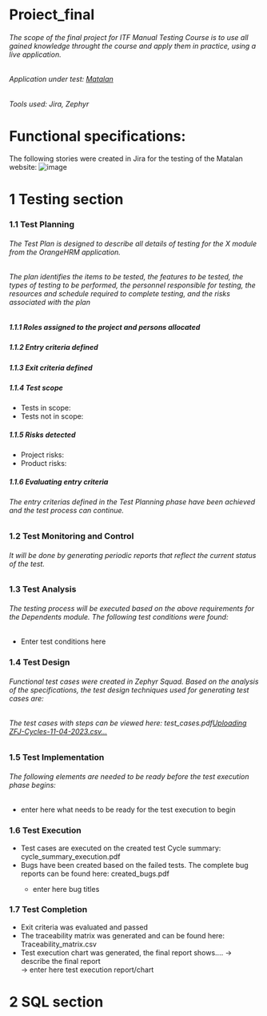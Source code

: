 # Proiect_final
###### The scope of the final project for ITF Manual Testing Course is to use all gained knowledge throught the course and apply them in practice, using a live application.
###### Application under test: [Matalan](https://www.matalan.co.uk/)

###### Tools used: Jira, Zephyr

# Functional specifications:
The following stories were created in Jira for the testing of the Matalan website:
![image](https://github.com/LenutaMartinescu/Proiect_final/assets/142446728/3b8824cf-4da1-40c9-bb6a-1a6b8669b09a)

# 1 Testing section
### 1.1 Test Planning
###### The Test Plan is designed to describe all details of testing for the X module from the OrangeHRM application.
###### The plan identifies the items to be tested, the features to be tested, the types of testing to be performed, the personnel responsible for testing, the resources and schedule required to complete testing, and the risks associated with the plan
##### **<o1> 1.1.1 Roles assigned to the project and persons allocated**
##### **1.1.2 Entry criteria defined**
##### **1.1.3 Exit criteria defined**
##### **1.1.4 Test scope**  
 <ul>
  <li>Tests in scope:</li>
  <li>Tests not in scope:</li>
 </ul>

##### **1.1.5 Risks detected**
<ul>
 <li>Project risks:</li>
  <li>Product risks:</li>
</ul>
  
##### **1.1.6 Evaluating entry criteria**
###### The entry criterias defined in the Test Planning phase have been achieved and the test process can continue.

### 1.2 Test Monitoring and Control
###### It will be done by generating periodic reports that reflect the current status of the test.

### 1.3 Test Analysis
###### The testing process will be executed based on the above requirements for the Dependents module. The following test conditions were found:
<ul>
<li>Enter test conditions here</li>
</ul>

### 1.4 Test Design
###### Functional test cases were created in Zephyr Squad. Based on the analysis of the specifications, the test design techniques used for generating test cases are:


###### The test cases with steps can be viewed here: test_cases.pdf[Uploading ZFJ-Cycles-11-04-2023.csv…]()

### 1.5 Test Implementation
###### The following elements are needed to be ready before the test execution phase begins:
<ul>
<li>enter here what needs to be ready for the test execution to begin</li>
</ul>

### 1.6 Test Execution
<ul>
  <li>Test cases are executed on the created test Cycle summary: cycle_summary_execution.pdf</li>
  <li>Bugs have been created based on the failed tests. The complete bug reports can be found here: created_bugs.pdf</li>
  <ul>
      <li>enter here bug titles</li> 
  </ul>
 </li>
</ul>
       
### 1.7 Test Completion
 <ul>
  <li>Exit criteria was evaluated and passed</li>
  <li>The traceability matrix was generated and can be found here: Traceability_matrix.csv</li>
  <li>Test execution chart was generated, the final report shows.... -> describe the final report</li>
-> enter here test execution report/chart
 </li>
 </ul>

# 2 SQL section






  

